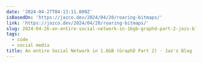 ```yaml
---
date: '2024-04-27T04:13:11.000Z'
isBasedOn: 'https://jazco.dev/2024/04/20/roaring-bitmaps/'
link: 'https://jazco.dev/2024/04/20/roaring-bitmaps/'
slug: 2024-04-26-an-entire-social-network-in-16gb-graphd-part-2-jazs-blog
tags:
  - code
  - social media
title: An entire Social Network in 1.6GB (GraphD Part 2) · Jaz's Blog
---
```

 
